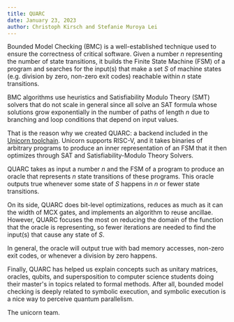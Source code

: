 ```yaml
---
title: QUARC
date: January 23, 2023
author: Christoph Kirsch and Stefanie Muroya Lei
---
```


Bounded Model Checking (BMC) is a well-established technique used to ensure the correctness of critical software. Given a number *n* representing the number of state transitions, it builds the Finite State Machine (FSM) of a program and searches for the input(s) that make a set *S* of machine states (e.g. division by zero, non-zero exit codes) reachable within *n* state transitions.


BMC algorithms use heuristics and Satisfiability Modulo Theory (SMT) solvers that do not scale in general since all solve an SAT formula whose solutions grow exponentially in the number of paths of length *n* due to branching and loop conditions that depend on input values.
 

That is the reason why we created QUARC: a backend included in the [Unicorn toolchain](https://github.com/cksystemsgroup/unicorn). Unicorn supports RISC-V, and it takes binaries of arbitrary programs to produce an inner representation of an FSM that it then optimizes through SAT and Satisfiability-Modulo Theory Solvers.

QUARC takes as input a number *n* and the FSM of a program to produce an oracle that represents *n* state transitions of these programs. This oracle outputs true whenever some state of *S* happens in *n* or fewer state transitions.

On its side, QUARC does bit-level optimizations, reduces as much as it can the width of MCX gates, and implements an algorithm to reuse ancillae. However, QUARC focuses the most on reducing the domain of the function that the oracle is representing, so fewer iterations are needed to find the input(s) that cause any state of *S*.

In general, the oracle will output true with bad memory accesses, non-zero exit codes, or whenever a division by zero happens.

Finally, QUARC has helped us explain concepts such as unitary matrices, oracles, qubits, and supersposition to computer science students doing their master's in topics related to formal methods. After all, bounded model checking is deeply related to symbolic execution, and symbolic execution is a nice way to perceive quantum parallelism.

The unicorn team.

